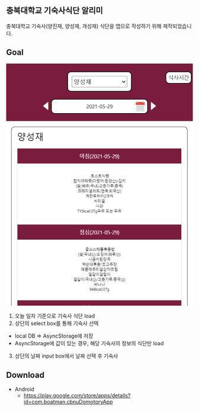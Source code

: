 ## 충북대학교 기숙사식단 알리미

충북대학교 기숙사(양진재, 양성재, 개성재) 식단을 앱으로 작성하기 위해
제작되었습니다.

## Goal
![img](assets/readme_img1.PNG)
1. 오늘 일자 기준으로 기숙사 식단 load 
2. 상단의 select box를 통해 기숙사 선택
- local DB => AsyncStorage에 저장
- AsyncStorage에 값이 있는 경우, 해당 기숙사의 정보의 식단만 load
3. 상단의 날짜 input box에서 날짜 선택 후 기숙사   

## Download
- Android
    - https://play.google.com/store/apps/details?id=com.boatman.cbnuDomotoryApp
 
